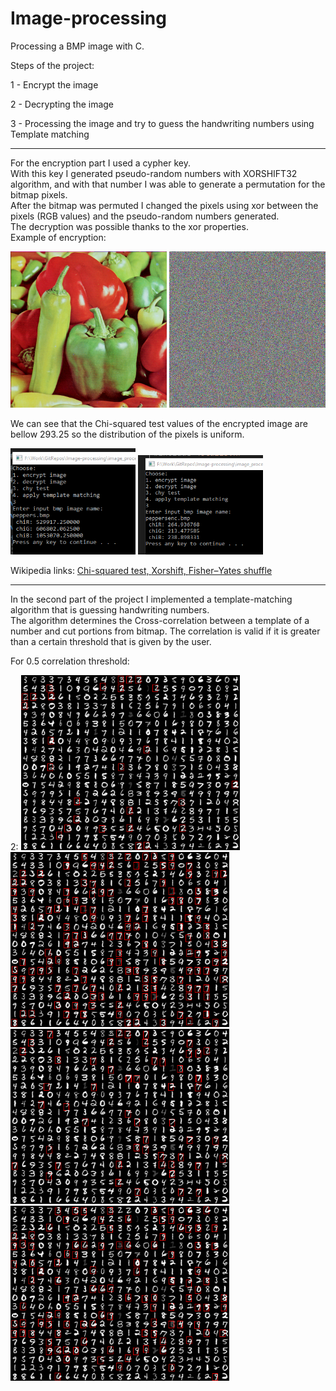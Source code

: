 # Image-processing
Processing a BMP image with C. 

Steps of the project:

1 - Encrypt the image

2 - Decrypting the image

3 - Processing the image and try to guess the handwriting numbers using Template matching

---

For the encryption part I used a cypher key.  
With this key I generated pseudo-random numbers with XORSHIFT32 algorithm, and with that number I was able to generate a permutation for the bitmap pixels.  
After the bitmap was permuted I changed the pixels using xor between the pixels (RGB values) and the pseudo-random numbers generated.   
The decryption was possible thanks to the xor properties.  
Example of encryption:

<p align="left">
  <img src="peppers.bmp" width="250" ">
  <img src="peppersenc.bmp" width="250" ">
</p>  

We can see that the Chi-squared test values of the encrypted image are bellow 293.25 so the distribution of the pixels is uniform.

<p align="left">
  <img src="chinormal.png" width="200" title="non encrypted image">
  <img src="chienc.png" width="200" title="encrypted image">
</p>  

Wikipedia links: 
<a href="https://en.wikipedia.org/wiki/Chi-squared_test">Chi-squared test, </a>
<a href="https://en.wikipedia.org/wiki/Xorshift">Xorshift, </a>
<a href="https://en.wikipedia.org/wiki/Fisher%E2%80%93Yates_shuffle">Fisher–Yates shuffle</a>

---

In the second part of the project I implemented a template-matching algorithm that is guessing handwriting numbers.  
The algorithm determines the Cross-correlation between a template of a number and cut portions from bitmap.
The correlation is valid if it is greater than a certain threshold that is given by the user.    

For 0.5 correlation threshold:
<p align="left">
  2:
  <img src="205.bmp" width="350" title="2">
  <img src="305.bmp" width="350" title="3">
  <img src="705.bmp" width="350" title="7">
  <img src="805.bmp" width="350" title="8">
</p>  
